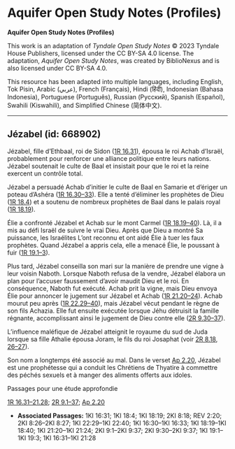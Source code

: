 # Aquifer Open Study Notes (Profiles)

**Aquifer Open Study Notes (Profiles)**

This work is an adaptation of *Tyndale Open Study Notes* © 2023 Tyndale House Publishers, licensed under the CC BY\-SA 4\.0 license. The adaptation, *Aquifer Open Study Notes*, was created by BiblioNexus and is also licensed under CC BY\-SA 4\.0\.

This resource has been adapted into multiple languages, including English, Tok Pisin, Arabic (عربي), French (Français), Hindi (हिंदी), Indonesian (Bahasa Indonesia), Portuguese (Português), Russian (Русский), Spanish (Español), Swahili (Kiswahili), and Simplified Chinese (简体中文).



--------------------------------

## Jézabel (id: 668902)

Jézabel, fille d’Ethbaal, roi de Sidon ([1R 16\.31](https://ref.ly/1Kgs16:31)), épousa le roi Achab d’Israël, probablement pour renforcer une alliance politique entre leurs nations. Jézabel soutenait le culte de Baal et insistait pour que le roi et la reine exercent un contrôle total.

Jézabel a persuadé Achab d’initier le culte de Baal en Samarie et d’ériger un poteau d’Ashéra ([1R 16\.30–33](https://ref.ly/1Kgs16:30-1Kgs16:33)). Elle a tenté d’éliminer les prophètes de Dieu ([1R 18\.4](https://ref.ly/1Kgs18:4)) et a soutenu de nombreux prophètes de Baal dans le palais royal ([1R 18\.19](https://ref.ly/1Kgs18:19)).

Élie a confronté Jézabel et Achab sur le mont Carmel ([1R 18\.19–40](https://ref.ly/1Kgs18:19-1Kgs18:40)). Là, il a mis au défi Israël de suivre le vrai Dieu. Après que Dieu a montré Sa puissance, les Israélites L’ont reconnu et ont aidé Élie à tuer les faux prophètes. Quand Jézabel a appris cela, elle a menacé Élie, le poussant à fuir ([1R 19\.1–3](https://ref.ly/1Kgs19:1-1Kgs19:3)).

Plus tard, Jézabel conseilla son mari sur la manière de prendre une vigne à leur voisin Naboth. Lorsque Naboth refusa de la vendre, Jézabel élabora un plan pour l’accuser faussement d’avoir maudit Dieu et le roi. En conséquence, Naboth fut exécuté. Achab prit la vigne, mais Dieu envoya Élie pour annoncer le jugement sur Jézabel et Achab ([1R 21\.20–24](https://ref.ly/1Kgs21:20-1Kgs21:24)). Achab mourut peu après ([1R 22\.29–40](https://ref.ly/1Kgs22:29-1Kgs22:40)), mais Jézabel vécut pendant le règne de son fils Achazia. Elle fut ensuite exécutée lorsque Jéhu détruisit la famille régnante, accomplissant ainsi le jugement de Dieu contre elle ([2R 9\.30–37](https://ref.ly/2Kgs9:30-2Kgs9:37)).

L’influence maléfique de Jézabel atteignit le royaume du sud de Juda lorsque sa fille Athalie épousa Joram, le fils du roi Josaphat (voir [2R 8\.18](https://ref.ly/2Kgs8:18), [26–27](https://ref.ly/2Kgs8:26-2Kgs8:27)).

Son nom a longtemps été associé au mal. Dans le verset [Ap 2\.20](https://ref.ly/Rev2:20), Jézabel est une prophétesse qui a conduit les Chrétiens de Thyatire à commettre des péchés sexuels et à manger des aliments offerts aux idoles.

Passages pour une étude approfondie

[1R 16\.31–21\.28](https://ref.ly/1Kgs16:31-1Kgs21:28); [2R 9\.1–37](https://ref.ly/2Kgs9:1-2Kgs9:37); [Ap 2\.20](https://ref.ly/Rev2:20)

* **Associated Passages:** 1KI 16:31; 1KI 18:4; 1KI 18:19; 2KI 8:18; REV 2:20; 2KI 8:26–2KI 8:27; 1KI 22:29–1KI 22:40; 1KI 16:30–1KI 16:33; 1KI 18:19–1KI 18:40; 1KI 21:20–1KI 21:24; 2KI 9:1–2KI 9:37; 2KI 9:30–2KI 9:37; 1KI 19:1–1KI 19:3; 1KI 16:31–1KI 21:28


